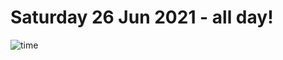 # Saturday 26 Jun 2021 - all day!
![time](https://github.com/rich-ctm/today/workflows/time/badge.svg)
